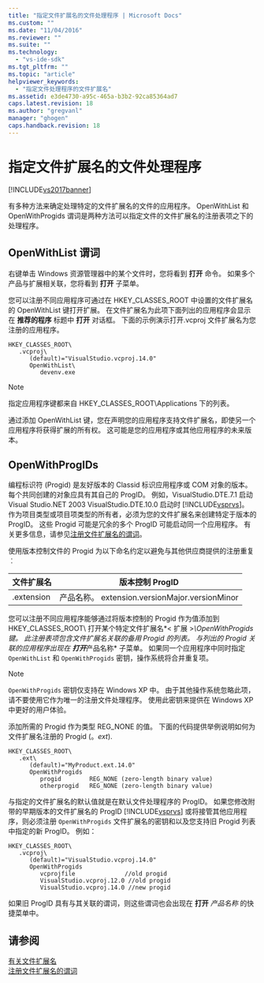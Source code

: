 ```yaml
---
title: "指定文件扩展名的文件处理程序 | Microsoft Docs"
ms.custom: ""
ms.date: "11/04/2016"
ms.reviewer: ""
ms.suite: ""
ms.technology: 
  - "vs-ide-sdk"
ms.tgt_pltfrm: ""
ms.topic: "article"
helpviewer_keywords: 
  - "指定文件处理程序的文件扩展名"
ms.assetid: e3de4730-a95c-465a-b3b2-92ca85364ad7
caps.latest.revision: 18
ms.author: "gregvanl"
manager: "ghogen"
caps.handback.revision: 18
---
```

# 指定文件扩展名的文件处理程序
[!INCLUDE[vs2017banner](../code-quality/includes/vs2017banner.md)]

有多种方法来确定处理特定的文件扩展名的文件的应用程序。 OpenWithList 和 OpenWithProgids 谓词是两种方法可以指定文件的文件扩展名的注册表项之下的处理程序。  
  
## OpenWithList 谓词  
 右键单击 Windows 资源管理器中的某个文件时，您将看到 **打开** 命令。 如果多个产品与扩展相关联，您将看到 **打开** 子菜单。  
  
 您可以注册不同应用程序可通过在 HKEY\_CLASSES\_ROOT 中设置的文件扩展名的 OpenWithList 键打开扩展。 在文件扩展名为此项下面列出的应用程序会显示在 **推荐的程序** 标题中 **打开** 对话框。 下面的示例演示打开.vcproj 文件扩展名为您注册的应用程序。  
  
```  
HKEY_CLASSES_ROOT\  
   .vcproj\  
      (default)="VisualStudio.vcproj.14.0"  
      OpenWithList\  
         devenv.exe  
```  
  
> [!NOTE]
>  指定应用程序键都来自 HKEY\_CLASSES\_ROOT\\Applications 下的列表。  
  
 通过添加 OpenWithList 键，您在声明您的应用程序支持文件扩展名，即使另一个应用程序将获得扩展的所有权。 这可能是您的应用程序或其他应用程序的未来版本。  
  
## OpenWithProgIDs  
 编程标识符 \(Progid\) 是友好版本的 Classid 标识应用程序或 COM 对象的版本。 每个共同创建的对象应具有其自己的 ProgID。 例如，VisualStudio.DTE.7.1 启动 Visual Studio.NET 2003 VisualStudio.DTE.10.0 启动时 [!INCLUDE[vsprvs](../code-quality/includes/vsprvs_md.md)]。 作为项目类型或项目项类型的所有者，必须为您的文件扩展名来创建特定于版本的 ProgID。 这些 Progid 可能是冗余的多个 ProgID 可能启动同一个应用程序。 有关更多信息，请参见[注册文件扩展名的谓词](../extensibility/registering-verbs-for-file-name-extensions.md)。  
  
 使用版本控制文件的 Progid 为以下命名约定以避免与其他供应商提供的注册重复︰  
  
|文件扩展名|版本控制 ProgID|  
|-----------|-----------------|  
|.extension|产品名称。 extension.versionMajor.versionMinor|  
  
 您可以注册不同应用程序能够通过将版本控制的 Progid 作为值添加到 HKEY\_CLASSES\_ROOT\\ 打开某个特定文件扩展名*\< 扩展 \>*\\OpenWithProgids 键。 此注册表项包含文件扩展名关联的备用 Progid 的列表。 与列出的 Progid 关联的应用程序出现在 **打开***产品名称* 子菜单。 如果同一个应用程序中同时指定 `OpenWithList` 和 `OpenWithProgids` 密钥，操作系统将合并重复项。  
  
> [!NOTE]
>  `OpenWithProgids` 密钥仅支持在 Windows XP 中。 由于其他操作系统忽略此项，请不要使用它作为唯一的注册文件处理程序。 使用此密钥来提供在 Windows XP 中更好的用户体验。  
  
 添加所需的 Progid 作为类型 REG\_NONE 的值。 下面的代码提供举例说明如何为文件扩展名注册的 Progid \(。*ext*\).  
  
```  
HKEY_CLASSES_ROOT\  
   .ext\  
      (default)="MyProduct.ext.14.0"  
      OpenWithProgids  
         progid        REG_NONE (zero-length binary value)  
         otherprogid   REG_NONE (zero-length binary value)  
```  
  
 与指定的文件扩展名的默认值就是在默认文件处理程序的 ProgID。 如果您修改附带的早期版本的文件扩展名的 ProgID [!INCLUDE[vsprvs](../code-quality/includes/vsprvs_md.md)] 或将接管其他应用程序，则必须注册 `OpenWithProgids` 文件扩展名的密钥和以及您支持旧 Progid 列表中指定的新 ProgID。 例如：  
  
```  
HKEY_CLASSES_ROOT\  
   .vcproj\  
      (default)="VisualStudio.vcproj.14.0"  
      OpenWithProgids  
         vcprojfile              //old progid  
         VisualStudio.vcproj.12.0 //old progid  
         VisualStudio.vcproj.14.0 //new progid  
```  
  
 如果旧 ProgID 具有与其关联的谓词，则这些谓词也会出现在 **打开** *产品名称* 的快捷菜单中。  
  
## 请参阅  
 [有关文件扩展名](../extensibility/about-file-name-extensions.md)   
 [注册文件扩展名的谓词](../extensibility/registering-verbs-for-file-name-extensions.md)